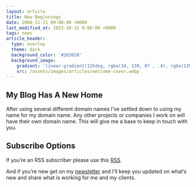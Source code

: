 ```yaml
---
layout: article
title: New Beginnings
date: 2008-11-21 09:00:00 +0000
last_modified_at: 2023-10-15 9:00:00 +0000
tags: news
article_header:
  type: overlay
  theme: dark
  background_color: '#203028'
  background_image:
    gradient: 'linear-gradient(135deg, rgba(34, 139, 87 , .4), rgba(139, 34, 139, .4))'
    src: /assets/images/articles/welcome-cover.webp
---
```

## My Blog Has A New Home

After using several different domain names I’ve settled down to using my name for my domain name.<!--more--> Any other projects or companies I work on will have their own domain name. This will give me a base to keep in touch with you.

## Subscribe Options
If you’re an RSS subscriber please use this [RSS](https://christophersherrod.com/feed.xml).

And if you’re new get on my [newsletter](https://christophersherrod.com/newsletter/) and I’ll keep you updated on what’s new and share what is working for me and my clients.